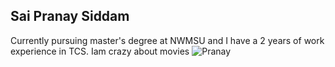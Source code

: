 ## Sai Pranay Siddam
Currently pursuing master's degree at NWMSU and I have a 2 years of work experience in TCS. Iam crazy about movies
![Pranay](Images/Pranay.jpg)


